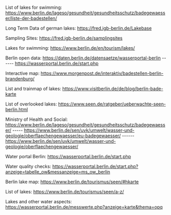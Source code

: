 List of lakes for swimming: https://www.berlin.de/lageso/gesundheit/gesundheitsschutz/badegewaesser/liste-der-badestellen/

Long Term Data of german lakes: https://fred.igb-berlin.de/Lakebase

Sampling Sites: https://fred.igb-berlin.de/samplingsites

Lakes for swimming: https://www.berlin.de/en/tourism/lakes/

Berlin open data: https://daten.berlin.de/datensaetze/wasserportal-berlin ------ https://wasserportal.berlin.de/start.php

Interactive map: https://www.morgenpost.de/interaktiv/badestellen-berlin-brandenburg/

List and trainmap of lakes: https://www.visitberlin.de/de/blog/berlin-bade-karte

List of overlooked lakes: https://www.seen.de/ratgeber/ueberwachte-seen-berlin.html

Ministry of Health and Social: https://www.berlin.de/lageso/gesundheit/gesundheitsschutz/badegewaesser/ ----- https://www.berlin.de/sen/uvk/umwelt/wasser-und-geologie/oberflaechengewaesser/eu-badegewaesser/
------ https://www.berlin.de/sen/uvk/umwelt/wasser-und-geologie/oberflaechengewaesser/

Water portal Berlin: https://wasserportal.berlin.de/start.php

Water quality checks: https://wasserportal.berlin.de/start.php?anzeige=tabelle_ow&messanzeige=ms_ow_berlin

Berlin lake map: https://www.berlin.de/tourismus/seen/#hkarte

List of lakes: https://www.berlin.de/tourismus/seen/a-z/

Lakes and other water aspects: https://wasserportal.berlin.de/messwerte.php?anzeige=karte&thema=opq
